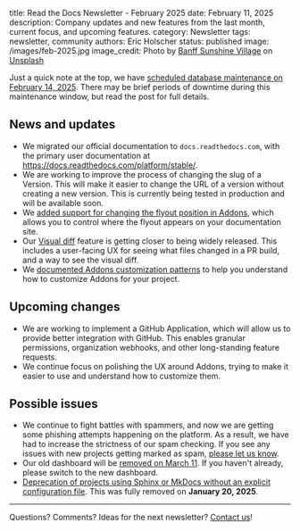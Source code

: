 title: Read the Docs Newsletter - February 2025
date: February 11, 2025
description: Company updates and new features from the last month, current focus, and upcoming features.
category: Newsletter
tags: newsletter, community
authors: Eric Holscher
status: published
image: /images/feb-2025.jpg
image_credit: Photo by <a href="https://unsplash.com/@sunshinevillage?utm_content=creditCopyText&utm_medium=referral&utm_source=unsplash">Banff Sunshine Village</a> on <a href="https://unsplash.com/photos/2-person-in-yellow-jacket-and-blue-helmet-riding-ski-blades-on-snow-covered-mountain-during-UoBE_wJ-suk?utm_content=creditCopyText&utm_medium=referral&utm_source=unsplash">Unsplash</a>

Just a quick note at the top, we have [scheduled database maintenance on February 14, 2025](https://about.readthedocs.com/blog/2025/02/postgres-maint-feb-14/). There may be brief periods of downtime during this maintenance window, but read the post for full details.

## News and updates

* We migrated our official documentation to `docs.readthedocs.com`, with the primary user documentation at <https://docs.readthedocs.com/platform/stable/>.
* We are working to improve the process of changing the slug of a Version. This will make it easier to change the URL of a version without creating a new version. This is currently being tested in production and will be available soon.
* We [added support for changing the flyout position in Addons](https://docs.readthedocs.com/platform/stable/flyout-menu.html#position), which allows you to control where the flyout appears on your documentation site.
* Our [Visual diff](https://docs.readthedocs.io/en/stable/visual-diff.html) feature is getting closer to being widely released. This includes a user-facing UX for seeing what files changed in a PR build, and a way to see the visual diff.
* We [documented Addons customization patterns](https://docs.readthedocs.com/platform/stable/addons.html#addons-data-and-customization) to help you understand how to customize Addons for your project.

## Upcoming changes

* We are working to implement a GitHub Application, which will allow us to provide better integration with GitHub. This enables granular permissions, organization webhooks, and other long-standing feature requests.
* We continue focus on polishing the UX around Addons, trying to make it easier to use and understand how to customize them.


## Possible issues

* We continue to fight battles with spammers, and now we are getting some phishing attempts happening on the platform. As a result, we have had to increase the strictness of our spam checking. If you see any issues with new projects getting marked as spam, [please let us know](https://docs.readthedocs.com/platform/stable/support.html).
* Our old dashboard will be [removed on March 11](https://about.readthedocs.com/blog/2024/11/rollout-of-our-new-dashboard/). If you haven't already, please switch to the new dashboard.
* [Deprecation of projects using Sphinx or MkDocs without an explicit configuration file](https://about.readthedocs.com/blog/2024/12/deprecate-config-files-without-sphinx-or-mkdocs-config/). This was fully removed on **January 20, 2025**.

-----

Questions? Comments? Ideas for the next newsletter? [Contact us](mailto:hello@readthedocs.org)!
